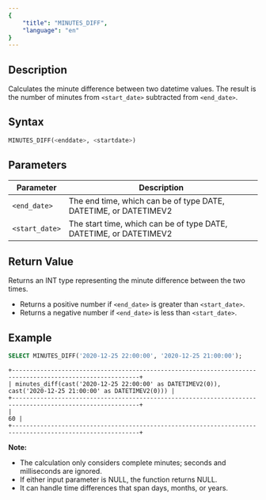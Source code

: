 ```yaml
---
{
    "title": "MINUTES_DIFF",
    "language": "en"
}
---
```


## Description

Calculates the minute difference between two datetime values. The result is the number of minutes from `<start_date>` subtracted from `<end_date>`.

## Syntax

```sql
MINUTES_DIFF(<enddate>, <startdate>)
```

## Parameters

| Parameter  | Description                                     |
|------------|-------------------------------------------------|
| `<end_date>`  | The end time, which can be of type DATE, DATETIME, or DATETIMEV2 |
| `<start_date>`  | The start time, which can be of type DATE, DATETIME, or DATETIMEV2 |

## Return Value

Returns an INT type representing the minute difference between the two times.
- Returns a positive number if `<end_date>` is greater than `<start_date>`.
- Returns a negative number if `<end_date>` is less than `<start_date>`.

## Example

```sql
SELECT MINUTES_DIFF('2020-12-25 22:00:00', '2020-12-25 21:00:00');
```

```text
+----------------------------------------------------------------------------------------------------------+
| minutes_diff(cast('2020-12-25 22:00:00' as DATETIMEV2(0)), cast('2020-12-25 21:00:00' as DATETIMEV2(0))) |
+----------------------------------------------------------------------------------------------------------+
|                                                                                                       60 |
+----------------------------------------------------------------------------------------------------------+
```

**Note:**
- The calculation only considers complete minutes; seconds and milliseconds are ignored.
- If either input parameter is NULL, the function returns NULL.
- It can handle time differences that span days, months, or years.
